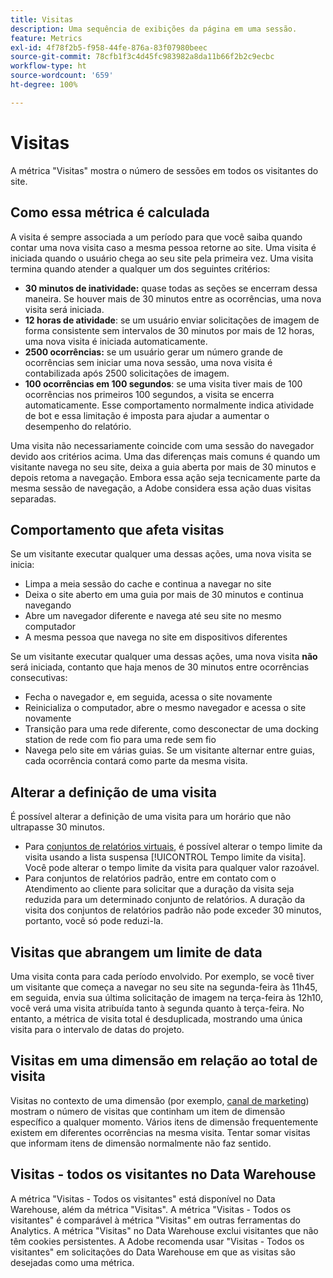 ```yaml
---
title: Visitas
description: Uma sequência de exibições da página em uma sessão.
feature: Metrics
exl-id: 4f78f2b5-f958-44fe-876a-83f07980beec
source-git-commit: 78cfb1f3c4d45fc983982a8da11b66f2b2c9ecbc
workflow-type: ht
source-wordcount: '659'
ht-degree: 100%

---
```


# Visitas

A métrica &quot;Visitas&quot; mostra o número de sessões em todos os visitantes do site.

## Como essa métrica é calculada

A visita é sempre associada a um período para que você saiba quando contar uma nova visita caso a mesma pessoa retorne ao site. Uma visita é iniciada quando o usuário chega ao seu site pela primeira vez. Uma visita termina quando atender a qualquer um dos seguintes critérios:

* **30 minutos de inatividade:** quase todas as seções se encerram dessa maneira. Se houver mais de 30 minutos entre as ocorrências, uma nova visita será iniciada.
* **12 horas de atividade**: se um usuário enviar solicitações de imagem de forma consistente sem intervalos de 30 minutos por mais de 12 horas, uma nova visita é iniciada automaticamente.
* **2500 ocorrências:** se um usuário gerar um número grande de ocorrências sem iniciar uma nova sessão, uma nova visita é contabilizada após 2500 solicitações de imagem.
* **100 ocorrências em 100 segundos**: se uma visita tiver mais de 100 ocorrências nos primeiros 100 segundos, a visita se encerra automaticamente. Esse comportamento normalmente indica atividade de bot e essa limitação é imposta para ajudar a aumentar o desempenho do relatório.

Uma visita não necessariamente coincide com uma sessão do navegador devido aos critérios acima. Uma das diferenças mais comuns é quando um visitante navega no seu site, deixa a guia aberta por mais de 30 minutos e depois retoma a navegação. Embora essa ação seja tecnicamente parte da mesma sessão de navegação, a Adobe considera essa ação duas visitas separadas.

## Comportamento que afeta visitas

Se um visitante executar qualquer uma dessas ações, uma nova visita se inicia:

* Limpa a meia sessão do cache e continua a navegar no site
* Deixa o site aberto em uma guia por mais de 30 minutos e continua navegando
* Abre um navegador diferente e navega até seu site no mesmo computador
* A mesma pessoa que navega no site em dispositivos diferentes

Se um visitante executar qualquer uma dessas ações, uma nova visita **não** será iniciada, contanto que haja menos de 30 minutos entre ocorrências consecutivas:

* Fecha o navegador e, em seguida, acessa o site novamente
* Reinicializa o computador, abre o mesmo navegador e acessa o site novamente
* Transição para uma rede diferente, como desconectar de uma docking station de rede com fio para uma rede sem fio
* Navega pelo site em várias guias. Se um visitante alternar entre guias, cada ocorrência contará como parte da mesma visita.

## Alterar a definição de uma visita

É possível alterar a definição de uma visita para um horário que não ultrapasse 30 minutos.

* Para [conjuntos de relatórios virtuais](../vrs/vrs-about.md), é possível alterar o tempo limite da visita usando a lista suspensa [!UICONTROL Tempo limite da visita]. Você pode alterar o tempo limite da visita para qualquer valor razoável.
* Para conjuntos de relatórios padrão, entre em contato com o Atendimento ao cliente para solicitar que a duração da visita seja reduzida para um determinado conjunto de relatórios. A duração da visita dos conjuntos de relatórios padrão não pode exceder 30 minutos, portanto, você só pode reduzi-la.

## Visitas que abrangem um limite de data

Uma visita conta para cada período envolvido. Por exemplo, se você tiver um visitante que começa a navegar no seu site na segunda-feira às 11h45, em seguida, envia sua última solicitação de imagem na terça-feira às 12h10, você verá uma visita atribuída tanto à segunda quanto à terça-feira. No entanto, a métrica de visita total é desduplicada, mostrando uma única visita para o intervalo de datas do projeto.

## Visitas em uma dimensão em relação ao total de visita

Visitas no contexto de uma dimensão (por exemplo, [canal de marketing](../dimensions/marketing-channel.md)) mostram o número de visitas que continham um item de dimensão específico a qualquer momento. Vários itens de dimensão frequentemente existem em diferentes ocorrências na mesma visita. Tentar somar visitas que informam itens de dimensão normalmente não faz sentido.

## Visitas - todos os visitantes no Data Warehouse

A métrica &quot;Visitas - Todos os visitantes&quot; está disponível no Data Warehouse, além da métrica &quot;Visitas&quot;. A métrica &quot;Visitas - Todos os visitantes&quot; é comparável à métrica &quot;Visitas&quot; em outras ferramentas do Analytics. A métrica &quot;Visitas&quot; no Data Warehouse exclui visitantes que não têm cookies persistentes. A Adobe recomenda usar &quot;Visitas - Todos os visitantes&quot; em solicitações do Data Warehouse em que as visitas são desejadas como uma métrica.
